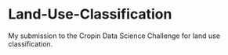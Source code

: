 # Land-Use-Classification
My submission to the Cropin Data Science Challenge for land use classification.
